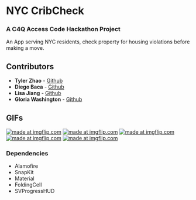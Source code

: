 # NYC CribCheck
### A C4Q Access Code Hackathon Project

An App serving NYC residents, check property for housing violations before making a move. 

## Contributors 
* **Tyler Zhao** - [Github](https://github.com/kuuhaku0)
* **Diego Baca** - [Github](https://github.com/adjNoun)
* **Lisa Jiang** - [Github](https://github.com/NYCgirlLearnsToCode)
* **Gloria Washington** - [Github](https://github.com/gewashington)

## GIFs
<a href="https://imgflip.com/gif/25s3kk"><img src="https://i.imgflip.com/25s3kk.gif" title="made at imgflip.com"/></a>
<a href="https://imgflip.com/gif/25s3p6"><img src="https://i.imgflip.com/25s3p6.gif" title="made at imgflip.com"/></a>
<a href="https://imgflip.com/gif/25s2kc"><img src="https://i.imgflip.com/25s2kc.gif" title="made at imgflip.com"/></a>
<a href="https://imgflip.com/gif/25s2tw"><img src="https://i.imgflip.com/25s2tw.gif" title="made at imgflip.com"/></a>
<a href="https://imgflip.com/gif/25s2z4"><img src="https://i.imgflip.com/25s2z4.gif" title="made at imgflip.com"/></a>

### Dependencies 
- Alamofire
- SnapKit
- Material
- FoldingCell
- SVProgressHUD
